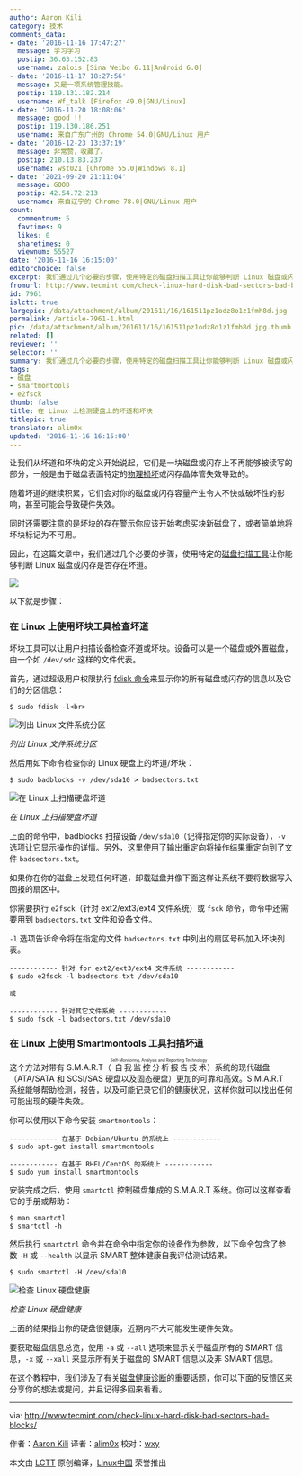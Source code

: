 ```yaml
---
author: Aaron Kili
category: 技术
comments_data:
- date: '2016-11-16 17:47:27'
  message: 学习学习
  postip: 36.63.152.83
  username: zalois [Sina Weibo 6.11|Android 6.0]
- date: '2016-11-17 18:27:56'
  message: 又是一项系统管理技能。
  postip: 119.131.182.214
  username: Wf_talk [Firefox 49.0|GNU/Linux]
- date: '2016-11-20 18:08:06'
  message: good !!
  postip: 119.130.186.251
  username: 来自广东广州的 Chrome 54.0|GNU/Linux 用户
- date: '2016-12-23 13:37:19'
  message: 非常赞，收藏了。
  postip: 210.13.83.237
  username: wst021 [Chrome 55.0|Windows 8.1]
- date: '2021-09-20 21:11:04'
  message: GOOD
  postip: 42.54.72.213
  username: 来自辽宁的 Chrome 78.0|GNU/Linux 用户
count:
  commentnum: 5
  favtimes: 9
  likes: 0
  sharetimes: 0
  viewnum: 55527
date: '2016-11-16 16:15:00'
editorchoice: false
excerpt: 我们通过几个必要的步骤，使用特定的磁盘扫描工具让你能够判断 Linux 磁盘或闪存是否存在坏道。
fromurl: http://www.tecmint.com/check-linux-hard-disk-bad-sectors-bad-blocks/
id: 7961
islctt: true
largepic: /data/attachment/album/201611/16/161511pz1odz8o1z1fmh8d.jpg
permalink: /article-7961-1.html
pic: /data/attachment/album/201611/16/161511pz1odz8o1z1fmh8d.jpg.thumb.jpg
related: []
reviewer: ''
selector: ''
summary: 我们通过几个必要的步骤，使用特定的磁盘扫描工具让你能够判断 Linux 磁盘或闪存是否存在坏道。
tags:
- 磁盘
- smartmontools
- e2fsck
thumb: false
title: 在 Linux 上检测硬盘上的坏道和坏块
titlepic: true
translator: alim0x
updated: '2016-11-16 16:15:00'
---
```


让我们从坏道和坏块的定义开始说起，它们是一块磁盘或闪存上不再能够被读写的部分，一般是由于磁盘表面特定的[物理损坏](http://www.tecmint.com/defragment-linux-system-partitions-and-directories/)或闪存晶体管失效导致的。


随着坏道的继续积累，它们会对你的磁盘或闪存容量产生令人不快或破坏性的影响，甚至可能会导致硬件失效。


同时还需要注意的是坏块的存在警示你应该开始考虑买块新磁盘了，或者简单地将坏块标记为不可用。


因此，在这篇文章中，我们通过几个必要的步骤，使用特定的[磁盘扫描工具](http://www.tecmint.com/ncdu-a-ncurses-based-disk-usage-analyzer-and-tracker/)让你能够判断 Linux 磁盘或闪存是否存在坏道。


![](/data/attachment/album/201611/16/161511pz1odz8o1z1fmh8d.jpg)


以下就是步骤：


### 在 Linux 上使用坏块工具检查坏道


坏块工具可以让用户扫描设备检查坏道或坏块。设备可以是一个磁盘或外置磁盘，由一个如 `/dev/sdc` 这样的文件代表。


首先，通过超级用户权限执行 [fdisk 命令](http://www.tecmint.com/fdisk-commands-to-manage-linux-disk-partitions/)来显示你的所有磁盘或闪存的信息以及它们的分区信息：



```
$ sudo fdisk -l<br>
```

![列出 Linux 文件系统分区](/data/attachment/album/201611/16/161522zvofgpg5atqaz66q.png)


*列出 Linux 文件系统分区*


然后用如下命令检查你的 Linux 硬盘上的坏道/坏块：



```
$ sudo badblocks -v /dev/sda10 > badsectors.txt

```

![在 Linux 上扫描硬盘坏道](/data/attachment/album/201611/16/161523ae1f9efev9zmpa44.png)


*在 Linux 上扫描硬盘坏道*


上面的命令中，badblocks 扫描设备 `/dev/sda10`（记得指定你的实际设备），`-v` 选项让它显示操作的详情。另外，这里使用了输出重定向将操作结果重定向到了文件 `badsectors.txt`。


如果你在你的磁盘上发现任何坏道，卸载磁盘并像下面这样让系统不要将数据写入回报的扇区中。


你需要执行 `e2fsck`（针对 ext2/ext3/ext4 文件系统）或 `fsck` 命令，命令中还需要用到 `badsectors.txt` 文件和设备文件。


`-l` 选项告诉命令将在指定的文件 `badsectors.txt` 中列出的扇区号码加入坏块列表。



```
------------ 针对 for ext2/ext3/ext4 文件系统 ------------
$ sudo e2fsck -l badsectors.txt /dev/sda10

或

------------ 针对其它文件系统 ------------
$ sudo fsck -l badsectors.txt /dev/sda10

```

### 在 Linux 上使用 Smartmontools 工具扫描坏道


这个方法对带有 S.M.A.R.T（<ruby> 自我监控分析报告技术 <rp>  （ </rp> <rt>  Self-Monitoring, Analysis and Reporting Technology </rt> <rp>  ） </rp></ruby>）系统的现代磁盘（ATA/SATA 和 SCSI/SAS 硬盘以及固态硬盘）更加的可靠和高效。S.M.A.R.T 系统能够帮助检测，报告，以及可能记录它们的健康状况，这样你就可以找出任何可能出现的硬件失效。


你可以使用以下命令安装 `smartmontools`：



```
------------ 在基于 Debian/Ubuntu 的系统上 ------------
$ sudo apt-get install smartmontools

------------ 在基于 RHEL/CentOS 的系统上 ------------
$ sudo yum install smartmontools

```

安装完成之后，使用 `smartctl` 控制磁盘集成的 S.M.A.R.T 系统。你可以这样查看它的手册或帮助：



```
$ man smartctl
$ smartctl -h

```

然后执行 `smartctrl` 命令并在命令中指定你的设备作为参数，以下命令包含了参数 `-H` 或 `--health` 以显示 SMART 整体健康自我评估测试结果。



```
$ sudo smartctl -H /dev/sda10

```

![检查 Linux 硬盘健康](/data/attachment/album/201611/16/161523ycc1n841ncat1zz2.png)


*检查 Linux 硬盘健康*


上面的结果指出你的硬盘很健康，近期内不大可能发生硬件失效。


要获取磁盘信息总览，使用 `-a` 或 `--all` 选项来显示关于磁盘所有的 SMART 信息，`-x` 或 `--xall` 来显示所有关于磁盘的 SMART 信息以及非 SMART 信息。


在这个教程中，我们涉及了有关[磁盘健康诊断](http://www.tecmint.com/defragment-linux-system-partitions-and-directories/)的重要话题，你可以下面的反馈区来分享你的想法或提问，并且记得多回来看看。




---


via: <http://www.tecmint.com/check-linux-hard-disk-bad-sectors-bad-blocks/>


作者：[Aaron Kili](http://www.tecmint.com/author/aaronkili/) 译者：[alim0x](https://github.com/alim0x) 校对：[wxy](https://github.com/wxy)


本文由 [LCTT](https://github.com/LCTT/TranslateProject) 原创编译，[Linux中国](https://linux.cn/) 荣誉推出